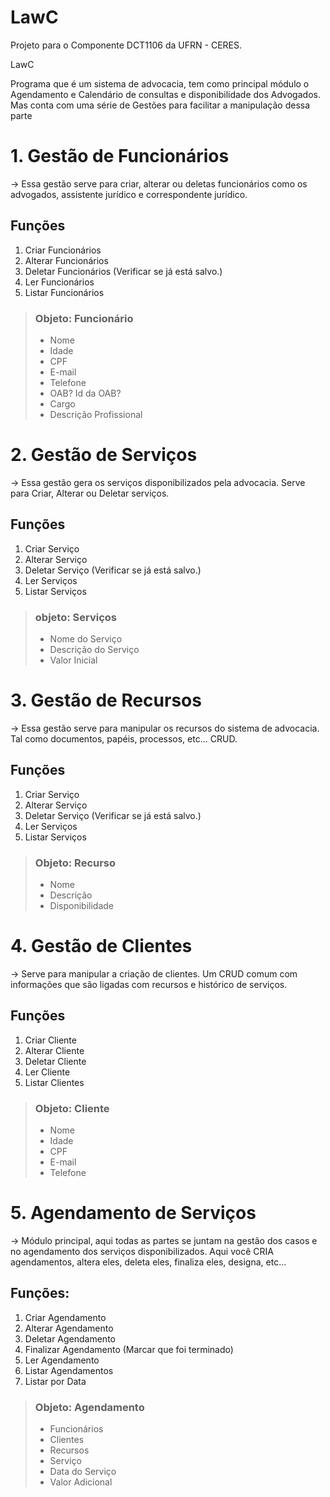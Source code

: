 # LawC
Projeto para o Componente DCT1106 da UFRN - CERES.

LawC

Programa que é um sistema de advocacia, tem como principal
módulo o Agendamento e Calendário de consultas e disponibilidade
dos Advogados. Mas conta com uma série de Gestões para facilitar
a manipulação dessa parte

# 1. Gestão de Funcionários
-> Essa gestão serve para criar, alterar ou deletas funcionários
como os advogados, assistente jurídico e correspondente jurídico.

## Funções
1. Criar Funcionários
2. Alterar Funcionários
3. Deletar Funcionários (Verificar se já está salvo.)
4. Ler Funcionários
5. Listar Funcionários

> ### Objeto: Funcionário
> - Nome<br>
> - Idade<br>
> - CPF<br>
> - E-mail<br>
> - Telefone<br>
> - OAB? Id da OAB?<br>
> - Cargo<br>
> - Descrição Profissional<br>

# 2. Gestão de Serviços
-> Essa gestão gera os serviços disponibilizados pela advocacia.
Serve para Criar, Alterar ou Deletar serviços. 

## Funções
1. Criar Serviço
2. Alterar Serviço
3. Deletar Serviço (Verificar se já está salvo.)
4. Ler Serviços
5. Listar Serviços

> ### objeto: Serviços
> - Nome do Serviço<br>
> - Descrição do Serviço<br>
> - Valor Inicial<br>

# 3. Gestão de Recursos
-> Essa gestão serve para manipular os recursos do sistema de advocacia. 
Tal como documentos, papéis, processos, etc... CRUD.

## Funções
1. Criar Serviço
2. Alterar Serviço
3. Deletar Serviço (Verificar se já está salvo.)
4. Ler Serviços
5. Listar Serviços

> ### Objeto: Recurso
> - Nome <br>
> - Descrição <br>
> - Disponibilidade <br>

# 4. Gestão de Clientes
-> Serve para manipular a criação de clientes. Um CRUD comum com informações que são ligadas com recursos e histórico de serviços.

## Funções
1. Criar Cliente                        
2. Alterar Cliente
3. Deletar Cliente
4. Ler Cliente
5. Listar Clientes

> ### Objeto: Cliente
> - Nome<br>
> - Idade<br>
> - CPF<br>
> - E-mail<br>
> - Telefone<br>

# 5. Agendamento de Serviços
-> Módulo principal, aqui todas as partes se juntam na gestão dos casos
e no agendamento dos serviços disponibilizados. Aqui você CRIA agendamentos,
altera eles, deleta eles, finaliza eles, designa, etc...

## Funções:
1. Criar Agendamento
2. Alterar Agendamento
3. Deletar Agendamento
4. Finalizar Agendamento (Marcar que foi terminado)
5. Ler Agendamento
6. Listar Agendamentos
7. Listar por Data

> ### Objeto: Agendamento
> - Funcionários
> - Clientes
> - Recursos 
> - Serviço
> - Data do Serviço
> - Valor Adicional
